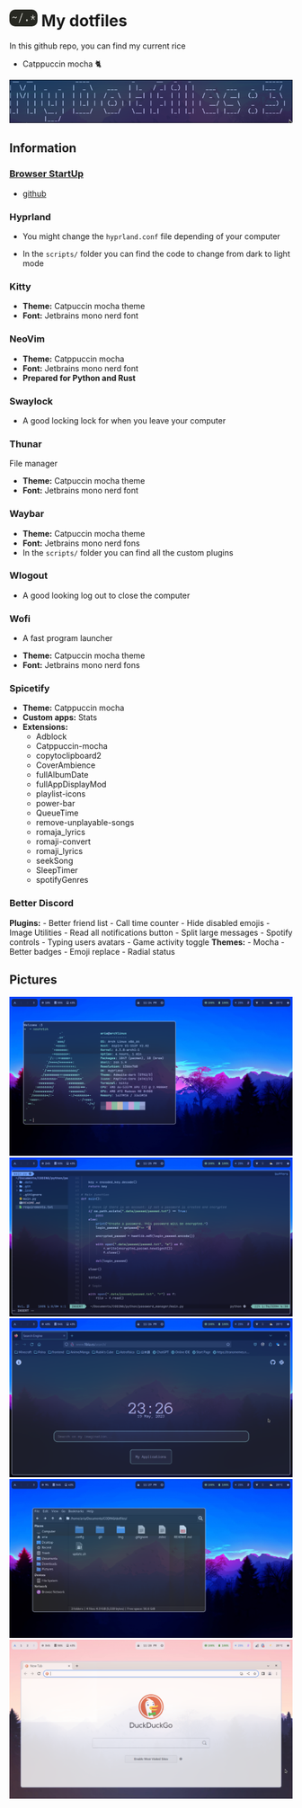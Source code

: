 # <img src="img/logo.png" width="50px" height="30px" style="border-radius: 10px;"> My dotfiles

In this github repo, you can find my current rice

- Catppuccin mocha &#128008;

![](img/title.png)

## Information

### [Browser StartUp](http://www.fibla.es/search/)
- [github](https://github.com/lxbx44/website)

### Hyprland
- You might change the `hyprland.conf` file depending of your computer

- In the `scripts/` folder you can find the code to change from dark to light mode

### Kitty

- **Theme:** Catpuccin mocha theme
- **Font:** Jetbrains mono nerd font

### NeoVim

* **Theme:** Catppuccin mocha
* **Font:** Jetbrains mono nerd font
* **Prepared for Python and Rust**

### Swaylock
- A good locking lock for when you leave your computer

### Thunar
File manager
- **Theme:** Catpuccin mocha theme
- **Font:** Jetbrains mono nerd font

### Waybar
- **Theme:** Catpuccin mocha theme
- **Font:** Jetbrains mono nerd fons
- In the `scripts/` folder you can find all the custom plugins

### Wlogout
- A good looking log out to close the computer

### Wofi
* A fast program launcher
- **Theme:** Catpuccin mocha theme
- **Font:** Jetbrains mono nerd fons

### Spicetify
- **Theme:** Catppuccin mocha
- **Custom apps:** Stats
- **Extensions:**
	- Adblock
	- Catppuccin-mocha
	- copytoclipboard2
	- CoverAmbience
	- fullAlbumDate
	- fullAppDisplayMod
	- playlist-icons
	- power-bar
	- QueueTime
	- remove-unplayable-songs
	- romaja_lyrics
	- romaji-convert
	- romaji_lyrics
	- seekSong
	- SleepTimer
	- spotifyGenres

### Better Discord
**Plugins:**
	- Better friend list
	- Call time counter
	- Hide disabled emojis
	- Image Utilities
	- Read all notifications button
	- Split large messages
	- Spotify controls
	- Typing users avatars
	- Game activity toggle
**Themes:**
	- Mocha
	- Better badges
	- Emoji replace
	- Radial status

## Pictures
![](img/1.png)
![](img/2.png)
![](img/3.png)
![](img/4.png)
![](img/5.png)

